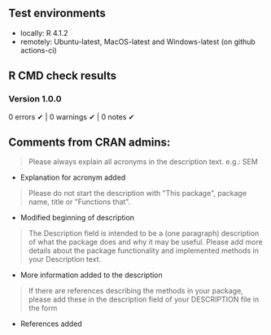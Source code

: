 ## Test environments
* locally: R 4.1.2
* remotely: Ubuntu-latest, MacOS-latest and Windows-latest (on github actions-ci)

  
## R CMD check results

### Version 1.0.0
0 errors ✔ | 0 warnings ✔ | 0 notes ✔


## Comments from CRAN admins:
  > Please always explain all acronyms in the description text. e.g.: SEM
  - Explanation for acronym added
  
  > Please do not start the description with "This package", package name, 
  > title or "Functions that".
  - Modified beginning of description 

  > The Description field is intended to be a (one paragraph) description of
  > what the package does and why it may be useful. Please add more details
  > about the package functionality and implemented methods in your
  > Description text.
  - More information added to the description 

  > If there are references describing the methods in your package, please
  > add these in the description field of your DESCRIPTION file in the form
  - References added 
